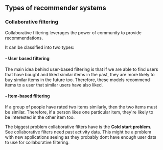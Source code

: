 ## Types of recommender systems

### Collaborative filtering

Collaborative filtering leverages the power of community to provide recommendations.

It can be classified into two types:

  #### - User based filtering
 The main idea behind user-based filtering is that if we are able to find users that have
bought and liked similar items in the past, they are more likely to buy similar items in the
future too.
Therefore, these models recommend items to a user that similar users have also
liked.

  #### - Item-based filtering
 If a group of people have rated two items similarly, then the two items must be similar.
Therefore, if a person likes one particular item, they're likely to be interested in the other
item too.


The biggest problem collaborative filters have is the **Cold start problem**. See collaborative filters need past activity data. This might be a problem with new applications seeing as they probably dont have enough user data to use for collaborative filtering.

